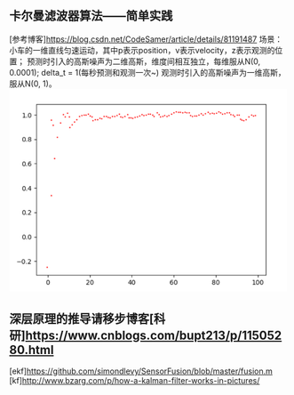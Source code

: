 ## 卡尔曼滤波器算法——简单实践
[参考博客]https://blog.csdn.net/CodeSamer/article/details/81191487
场景：
小车的一维直线匀速运动，其中p表示position，v表示velocity，z表示观测的位置；
预测时引入的高斯噪声为二维高斯，维度间相互独立，每维服从N(0, 0.0001);
delta_t = 1(每秒预测和观测一次~)
观测时引入的高斯噪声为一维高斯，服从N(0, 1)。
<img src="kf_result_figure.png" width=500>

## 深层原理的推导请移步博客[科研]https://www.cnblogs.com/bupt213/p/11505280.html

[ekf]https://github.com/simondlevy/SensorFusion/blob/master/fusion.m
[kf]http://www.bzarg.com/p/how-a-kalman-filter-works-in-pictures/
